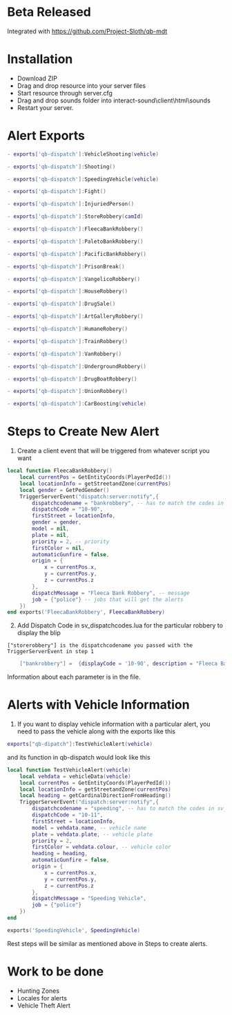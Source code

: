# Beta Released

Integrated with https://github.com/Project-Sloth/qb-mdt

# Installation
* Download ZIP
* Drag and drop resource into your server files
* Start resource through server.cfg
* Drag and drop sounds folder into interact-sound\client\html\sounds
* Restart your server.


# Alert Exports
```lua
- exports['qb-dispatch']:VehicleShooting(vehicle)

- exports['qb-dispatch']:Shooting()

- exports['qb-dispatch']:SpeedingVehicle(vehicle)

- exports['qb-dispatch']:Fight()

- exports['qb-dispatch']:InjuriedPerson()

- exports['qb-dispatch']:StoreRobbery(camId)

- exports['qb-dispatch']:FleecaBankRobbery()

- exports['qb-dispatch']:PaletoBankRobbery()

- exports['qb-dispatch']:PacificBankRobbery()

- exports['qb-dispatch']:PrisonBreak()

- exports['qb-dispatch']:VangelicoRobbery()

- exports['qb-dispatch']:HouseRobbery()

- exports['qb-dispatch']:DrugSale()

- exports['qb-dispatch']:ArtGalleryRobbery()

- exports['qb-dispatch']:HumaneRobery()

- exports['qb-dispatch']:TrainRobbery()

- exports['qb-dispatch']:VanRobbery()

- exports['qb-dispatch']:UndergroundRobbery()

- exports['qb-dispatch']:DrugBoatRobbery()

- exports['qb-dispatch']:UnionRobbery()

- exports['qb-dispatch']:CarBoosting(vehicle)
```

# Steps to Create New Alert

1. Create a client event that will be triggered from whatever script you want

```lua
local function FleecaBankRobbery()
    local currentPos = GetEntityCoords(PlayerPedId())
    local locationInfo = getStreetandZone(currentPos)
    local gender = GetPedGender()
    TriggerServerEvent("dispatch:server:notify",{
        dispatchcodename = "bankrobbery", -- has to match the codes in sv_dispatchcodes.lua so that it generates the right blip
        dispatchCode = "10-90",
        firstStreet = locationInfo,
        gender = gender,
        model = nil,
        plate = nil,
        priority = 2, -- priority
        firstColor = nil,
        automaticGunfire = false,
        origin = {
            x = currentPos.x,
            y = currentPos.y,
            z = currentPos.z
        },
        dispatchMessage = "Fleeca Bank Robbery", -- message
        job = {"police"} -- jobs that will get the alerts
    })
end exports('FleecaBankRobbery', FleecaBankRobbery)
```

2. Add Dispatch Code in sv_dispatchcodes.lua for the particular robbery to display the blip

`["storerobbery"] is the dispatchcodename you passed with the TriggerServerEvent in step 1`
```lua
	["bankrobbery"] =  {displayCode = '10-90', description = "Fleeca Bank Robbery In Progress", radius = 0, recipientList = {'police'}, blipSprite = 500, blipColour = 2, blipScale = 1.5, blipLength = 2, sound = "robberysound"},
```
Information about each parameter is in the file.

# Alerts with Vehicle Information
1. If you want to display vehicle information with a particular alert, you need to pass the vehicle along with the exports like this
```lua 
exports["qb-dipatch"]:TestVehicleAlert(vehicle)
```

and its function in qb-dispatch would look like this

```lua
local function TestVehicleAlert(vehicle)
    local vehdata = vehicleData(vehicle)
    local currentPos = GetEntityCoords(PlayerPedId())
    local locationInfo = getStreetandZone(currentPos)
    local heading = getCardinalDirectionFromHeading()
    TriggerServerEvent("dispatch:server:notify",{
        dispatchcodename = "speeding", -- has to match the codes in sv_dispatchcodes.lua so that it generates the right blip
        dispatchCode = "10-11",
        firstStreet = locationInfo,
        model = vehdata.name, -- vehicle name
        plate = vehdata.plate, -- vehicle plate
        priority = 2, 
        firstColor = vehdata.colour, -- vehicle color
        heading = heading, 
        automaticGunfire = false,
        origin = {
            x = currentPos.x,
            y = currentPos.y,
            z = currentPos.z
        },
        dispatchMessage = "Speeding Vehicle",
        job = {"police"}
    })
end 

exports('SpeedingVehicle', SpeedingVehicle)
```

Rest steps will be similar as mentioned above in Steps to create alerts.

# Work to be done

* Hunting Zones
* Locales for alerts
* Vehicle Theft Alert
